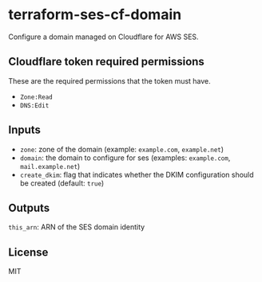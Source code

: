 # terraform-ses-cf-domain

Configure a domain managed on Cloudflare for AWS SES.

## Cloudflare token required permissions

These are the required permissions that the token must have.

- `Zone:Read`
- `DNS:Edit`

## Inputs

- `zone`: zone of the domain (example: `example.com`, `example.net`)
- `domain`: the domain to configure for ses (examples: `example.com`,
`mail.example.net`)
- `create_dkim`: flag that indicates whether the DKIM configuration should be
created (default: `true`)

## Outputs

`this_arn`: ARN of the SES domain identity

## License

MIT
